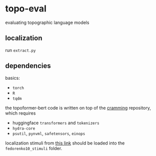 # topo-eval

evaluating topographic language models

## localization
run `extract.py`

## dependencies
basics:
* `torch`
* `R`
* `tqdm`

the topoformer-bert code is written on top of the [cramming](https://github.com/JonasGeiping/cramming) repository, which requires
* huggingface `transformers` and `tokenizers`
* `hydra-core`
* `psutil`, `pynvml`, `safetensors`, `einops`

localization stimuli from [this link](https://www.dropbox.com/sh/c9jhmsy4l9ly2xx/AACQ41zipSZFj9mFbDfJJ9c4a?e=2&dl=0) should be loaded into the `fedorenko10_stimuli` folder.